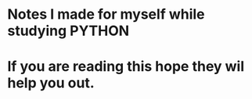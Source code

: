 # Notes I made for myself while studying PYTHON

# If you are reading this hope they wil help you out.